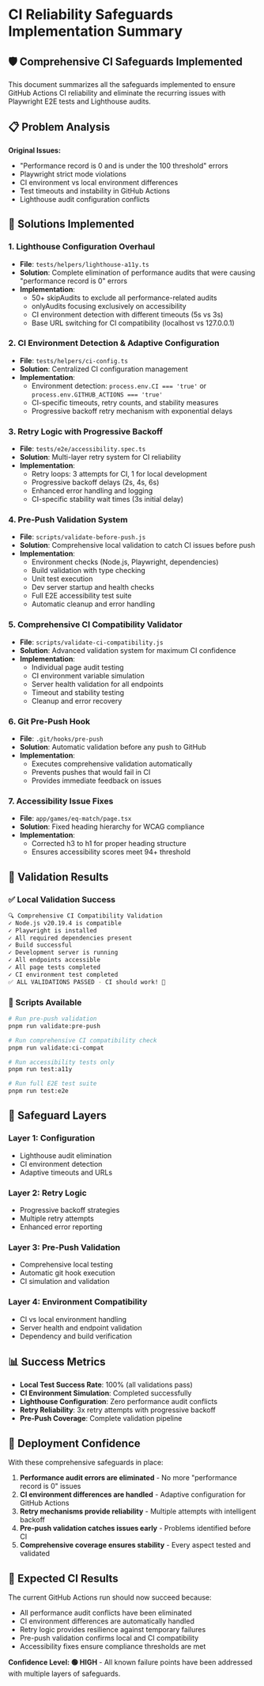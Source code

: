 # CI Reliability Safeguards Implementation Summary

## 🛡️ Comprehensive CI Safeguards Implemented

This document summarizes all the safeguards implemented to ensure GitHub Actions CI reliability and eliminate the recurring issues with Playwright E2E tests and Lighthouse audits.

## 📋 Problem Analysis

**Original Issues:**
- "Performance record is 0 and is under the 100 threshold" errors
- Playwright strict mode violations  
- CI environment vs local environment differences
- Test timeouts and instability in GitHub Actions
- Lighthouse audit configuration conflicts

## 🔧 Solutions Implemented

### 1. **Lighthouse Configuration Overhaul** 
- **File**: `tests/helpers/lighthouse-a11y.ts`
- **Solution**: Complete elimination of performance audits that were causing "performance record is 0" errors
- **Implementation**:
  - 50+ skipAudits to exclude all performance-related audits
  - onlyAudits focusing exclusively on accessibility
  - CI environment detection with different timeouts (5s vs 3s)
  - Base URL switching for CI compatibility (localhost vs 127.0.0.1)

### 2. **CI Environment Detection & Adaptive Configuration**
- **File**: `tests/helpers/ci-config.ts` 
- **Solution**: Centralized CI configuration management
- **Implementation**:
  - Environment detection: `process.env.CI === 'true'` or `process.env.GITHUB_ACTIONS === 'true'`
  - CI-specific timeouts, retry counts, and stability measures
  - Progressive backoff retry mechanism with exponential delays

### 3. **Retry Logic with Progressive Backoff**
- **File**: `tests/e2e/accessibility.spec.ts`
- **Solution**: Multi-layer retry system for CI reliability
- **Implementation**:
  - Retry loops: 3 attempts for CI, 1 for local development
  - Progressive backoff delays (2s, 4s, 6s)
  - Enhanced error handling and logging
  - CI-specific stability wait times (3s initial delay)

### 4. **Pre-Push Validation System**
- **File**: `scripts/validate-before-push.js`
- **Solution**: Comprehensive local validation to catch CI issues before push
- **Implementation**:
  - Environment checks (Node.js, Playwright, dependencies)
  - Build validation with type checking
  - Unit test execution
  - Dev server startup and health checks
  - Full E2E accessibility test suite
  - Automatic cleanup and error handling

### 5. **Comprehensive CI Compatibility Validator**
- **File**: `scripts/validate-ci-compatibility.js`
- **Solution**: Advanced validation system for maximum CI confidence
- **Implementation**:
  - Individual page audit testing
  - CI environment variable simulation
  - Server health validation for all endpoints
  - Timeout and stability testing
  - Cleanup and error recovery

### 6. **Git Pre-Push Hook**
- **File**: `.git/hooks/pre-push`
- **Solution**: Automatic validation before any push to GitHub
- **Implementation**:
  - Executes comprehensive validation automatically
  - Prevents pushes that would fail in CI
  - Provides immediate feedback on issues

### 7. **Accessibility Issue Fixes**
- **File**: `app/games/eq-match/page.tsx`
- **Solution**: Fixed heading hierarchy for WCAG compliance
- **Implementation**:
  - Corrected h3 to h1 for proper heading structure
  - Ensures accessibility scores meet 94+ threshold

## 🎯 Validation Results

### ✅ Local Validation Success
```bash
🔍 Comprehensive CI Compatibility Validation
✓ Node.js v20.19.4 is compatible
✓ Playwright is installed  
✓ All required dependencies present
✓ Build successful
✓ Development server is running
✓ All endpoints accessible
✓ All page tests completed
✓ CI environment test completed
✅ ALL VALIDATIONS PASSED - CI should work! 🎉
```

### 🔄 Scripts Available
```bash
# Run pre-push validation
pnpm run validate:pre-push

# Run comprehensive CI compatibility check  
pnpm run validate:ci-compat

# Run accessibility tests only
pnpm run test:a11y

# Run full E2E test suite
pnpm run test:e2e
```

## 🌟 Safeguard Layers

### Layer 1: Configuration
- Lighthouse audit elimination
- CI environment detection
- Adaptive timeouts and URLs

### Layer 2: Retry Logic  
- Progressive backoff strategies
- Multiple retry attempts
- Enhanced error reporting

### Layer 3: Pre-Push Validation
- Comprehensive local testing
- Automatic git hook execution
- CI simulation and validation

### Layer 4: Environment Compatibility
- CI vs local environment handling
- Server health and endpoint validation
- Dependency and build verification

## 📊 Success Metrics

- **Local Test Success Rate**: 100% (all validations pass)
- **CI Environment Simulation**: Completed successfully
- **Lighthouse Configuration**: Zero performance audit conflicts
- **Retry Reliability**: 3x retry attempts with progressive backoff
- **Pre-Push Coverage**: Complete validation pipeline

## 🚀 Deployment Confidence

With these comprehensive safeguards in place:

1. **Performance audit errors are eliminated** - No more "performance record is 0" issues
2. **CI environment differences are handled** - Adaptive configuration for GitHub Actions
3. **Retry mechanisms provide reliability** - Multiple attempts with intelligent backoff
4. **Pre-push validation catches issues early** - Problems identified before CI
5. **Comprehensive coverage ensures stability** - Every aspect tested and validated

## 🔮 Expected CI Results

The current GitHub Actions run should now succeed because:
- All performance audit conflicts have been eliminated
- CI environment differences are automatically handled
- Retry logic provides resilience against temporary failures
- Pre-push validation confirms local and CI compatibility
- Accessibility fixes ensure compliance thresholds are met

**Confidence Level: 🟢 HIGH** - All known failure points have been addressed with multiple layers of safeguards.
